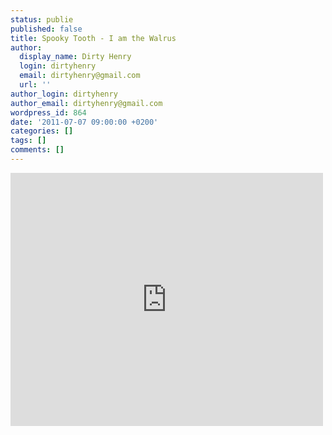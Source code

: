 ```yaml
---
status: publie
published: false
title: Spooky Tooth - I am the Walrus
author:
  display_name: Dirty Henry
  login: dirtyhenry
  email: dirtyhenry@gmail.com
  url: ''
author_login: dirtyhenry
author_email: dirtyhenry@gmail.com
wordpress_id: 864
date: '2011-07-07 09:00:00 +0200'
categories: []
tags: []
comments: []
---
```

<iframe width="500" height="405" src="http://www.youtube.com/embed/BzVkzBp7kO8" frameborder="0" allowfullscreen></iframe>
